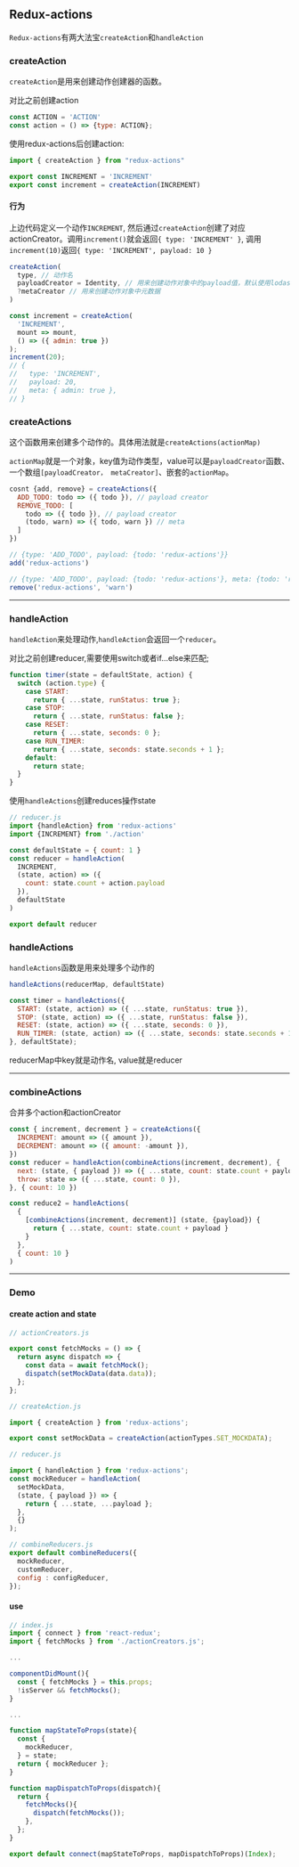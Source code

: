 ## Redux-actions

`Redux-actions`有两大法宝`createAction`和`handleAction`

### createAction

`createAction`是用来创建动作创建器的函数。

对比之前创建action

```js
const ACTION = 'ACTION'
const action = () => {type: ACTION};
```

使用redux-actions后创建action:

```js
import { createAction } from "redux-actions"

export const INCREMENT = 'INCREMENT'
export const increment = createAction(INCREMENT)
```

#### 行为

上边代码定义一个动作`INCREMENT`, 然后通过`createAction`创建了对应actionCreator。调用`increment()`就会返回`{ type: 'INCREMENT' }`, 调用`increment(10)`返回`{ type: 'INCREMENT', payload: 10 }`

```js
createAction(
  type, // 动作名
  payloadCreator = Identity, // 用来创建动作对象中的payload值，默认使用lodash的Identity
  ?metaCreator // 用来创建动作对象中元数据
)

const increment = createAction(
  'INCREMENT',
  mount => mount,
  () => ({ admin: true })
);
increment(20);
// {
//   type: 'INCREMENT',
//   payload: 20,
//   meta: { admin: true },
// }
```

### createActions

这个函数用来创建多个动作的。具体用法就是`createActions(actionMap)`

`actionMap`就是一个对象，key值为动作类型，value可以是`payloadCreator`函数、一个数组`[payloadCreator， metaCreator]`、嵌套的`actionMap`。

```js
cosnt {add, remove} = createActions({
  ADD_TODO: todo => ({ todo }), // payload creator
  REMOVE_TODO: [
    todo => ({ todo }), // payload creator
    (todo, warn) => ({ todo, warn }) // meta
  ]
})

// {type: 'ADD_TODO', payload: {todo: 'redux-actions'}}
add('redux-actions')

// {type: 'ADD_TODO', payload: {todo: 'redux-actions'}, meta: {todo: 'redux-actions', warn: 'warn'}}
remove('redux-actions', 'warn') 
```

---

### handleAction

`handleAction`来处理动作,`handleAction`会返回一个`reducer`。

对比之前创建reducer,需要使用switch或者if…else来匹配;

```js
function timer(state = defaultState, action) {
  switch (action.type) {
    case START:
      return { ...state, runStatus: true };
    case STOP:
      return { ...state, runStatus: false };
    case RESET:
      return { ...state, seconds: 0 };
    case RUN_TIMER:
      return { ...state, seconds: state.seconds + 1 };
    default:
      return state;
  }
}
```

使用`handleActions`创建reduces操作state

```js
// reducer.js
import {handleAction} from 'redux-actions'
import {INCREMENT} from './action'

const defaultState = { count: 1 }
const reducer = handleAction(
  INCREMENT,
  (state, action) => ({
    count: state.count + action.payload
  }),
  defaultState
)

export default reducer
```

### handleActions

`handleActions`函数是用来处理多个动作的

```js
handleActions(reducerMap, defaultState)

const timer = handleActions({
  START: (state, action) => ({ ...state, runStatus: true }),
  STOP: (state, action) => ({ ...state, runStatus: false }),
  RESET: (state, action) => ({ ...state, seconds: 0 }),
  RUN_TIMER: (state, action) => ({ ...state, seconds: state.seconds + 1 }),
}, defaultState);
```

reducerMap中key就是动作名, value就是reducer

---

### combineActions

合并多个action和actionCreator

```js
const { increment, decrement } = createActions({
  INCREMENT: amount => ({ amount }),
  DECREMENT: amount => ({ amount: -amount }),
})
const reducer = handleAction(combineActions(increment, decrement), {
  next: (state, { payload }) => ({ ...state, count: state.count + payload }),
  throw: state => ({ ...state, count: 0 }),
}, { count: 10 })

const reduce2 = handleActions(
  {
    [combineActions(increment, decrement)] (state, {payload}) {
      return { ...state, count: state.count + payload }
    }
  },
  { count: 10 }
)
```

---

### Demo

#### create action and state

```js
// actionCreators.js

export const fetchMocks = () => {
  return async dispatch => {
    const data = await fetchMock();
    dispatch(setMockData(data.data));
  };
};
```

```js
// createAction.js

import { createAction } from 'redux-actions';

export const setMockData = createAction(actionTypes.SET_MOCKDATA);
```

```js
// reducer.js

import { handleAction } from 'redux-actions';
const mockReducer = handleAction(
  setMockData,
  (state, { payload }) => {
    return { ...state, ...payload };
  },
  {}
);
```

```js
// combineReducers.js
export default combineReducers({
  mockReducer,
  customReducer,
  config : configReducer,
});
```

#### use

```js
// index.js
import { connect } from 'react-redux';
import { fetchMocks } from './actionCreators.js';

...

componentDidMount(){
  const { fetchMocks } = this.props;
  !isServer && fetchMocks();
}

...

function mapStateToProps(state){
  const {
    mockReducer,
  } = state;
  return { mockReducer };
}

function mapDispatchToProps(dispatch){
  return {
    fetchMocks(){
      dispatch(fetchMocks());
    },
  };
}

export default connect(mapStateToProps, mapDispatchToProps)(Index);
```

